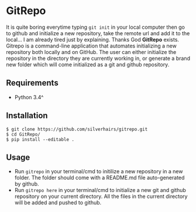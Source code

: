 # GitRepo
It is quite boring everytime typing `git init` in your local computer then go to github and initialize a new repository, take the remote url and add it to the local... I am already tired just by explaining. Thanks God **GitRepo** exists. <br/>
Gitrepo is a command-line application that automates initializing a new repository both locally and on GitHub. The user can either initialize the repository in the directory they are currently working in, or generate a brand new folder which will come initialized as a git and github repository.

## Requirements
- Python 3.4^
## Installation
```
$ git clone https://github.com/silverhairs/gitrepo.git
$ cd GitRepo/
$ pip install --editable .
```
## Usage
- Run `gitrepo` in your terminal/cmd to initilize a new repository in a new folder. The folder should come with a README.md file auto-generated by github. <br/>
- Run `gitrepo here` in your terminal/cmd to initialize a new git and github repository on your current directory. All the files in the current directory will be added and pushed to github.

